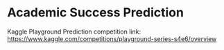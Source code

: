 # Academic Success Prediction
Kaggle Playground Prediction competition link: https://www.kaggle.com/competitions/playground-series-s4e6/overview
